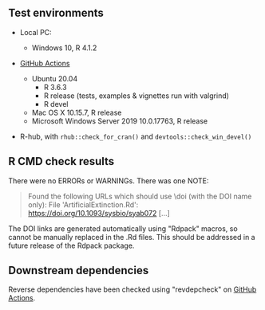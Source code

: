 ## Test environments

* Local PC:
  - Windows 10, R 4.1.2

* [GitHub Actions](https://github.com/ms609/TreeTools/actions)
  - Ubuntu 20.04
    - R 3.6.3
    - R release (tests, examples & vignettes run with valgrind)
    - R devel
  - Mac OS X 10.15.7, R release
  - Microsoft Windows Server 2019 10.0.17763, R release
  
* R-hub, with `rhub::check_for_cran()` and `devtools::check_win_devel()`

## R CMD check results

There were no ERRORs or WARNINGs.
There was one NOTE:

> Found the following URLs which should use \doi (with the DOI name only):
  File 'ArtificialExtinction.Rd':
    https://doi.org/10.1093/sysbio/syab072
  [...]

The DOI links are generated automatically using "Rdpack" macros, so cannot
be manually replaced in the .Rd files.  This should be addressed in a future
release of the Rdpack package.


## Downstream dependencies

Reverse dependencies have been checked using "revdepcheck" on
[GitHub Actions](https://github.com/ms609/TreeTools/actions/workflows/revdepcheck.yml).
